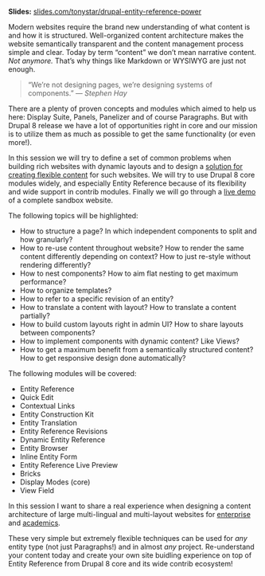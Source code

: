 <p><strong>Slides:</strong> <a href="http://slides.com/tonystar/drupal-entity-reference-power" target="_blank">slides.com/tonystar/drupal-entity-reference-power</a></p>

<p>Modern websites require the brand new understanding of what content is and how it is structured. Well-organized content architecture makes the website semantically transparent and the content management process simple and clear. Today by term “content” we don’t mean narrative content. <em>Not anymore. </em>That’s why things like Markdown or WYSIWYG are just not enough.</p>

<blockquote>
<p>“We’re not designing pages, we’re designing systems of components.” — <em>Stephen Hay</em></p>
</blockquote>

<p>There are a plenty of proven concepts and modules which aimed to help us here: Display Suite, Panels, Panelizer and of course Paragraphs. But with Drupal 8 release we have a lot of opportunities right in core and our mission is to utilize them as much as possible to get the same functionality (or even more!).</p>

<p>In this session we will try to define a set of common problems when building rich websites with dynamic layouts and to design a <a href="https://uibricks.com/" target="_blank">solution for creating flexible content</a> for such websites. We will try to use Drupal 8 core modules widely, and especially Entity Reference because of its flexibility and wide support in contrib modules. Finally we will go through a <a href="https://www.drupal.org/project/bricks#live-demo" target="_blank">live demo</a> of a complete sandbox website.</p>

<p>The following topics will be highlighted:</p>

<ul>
	<li>How to structure a page? In which independent components to split and how granularly?</li>
	<li>How to re-use content throughout website? How to render the same content differently depending on context? How to just re-style without rendering differently?</li>
	<li>How to nest components? How to aim flat nesting to get maximum performance?</li>
	<li>How to organize templates?</li>
	<li>How to refer to a specific revision of an entity?</li>
	<li>How to translate a content with layout? How to translate a content partially?</li>
	<li>How to build custom layouts right in admin UI? How to share layouts between components?</li>
	<li>How to implement components with dynamic content? Like Views?</li>
	<li>How to get a maximum benefit from a semantically structured content? How to get responsive design done automatically?</li>
</ul>

<p>The following modules will be covered:</p>

<ul>
	<li>Entity Reference</li>
	<li>Quick Edit</li>
	<li>Contextual Links</li>
	<li>Entity Construction Kit</li>
	<li>Entity Translation</li>
	<li>Entity Reference Revisions</li>
	<li>Dynamic Entity Reference</li>
	<li>Entity Browser</li>
	<li>Inline Entity Form</li>
	<li>Entity Reference Live Preview</li>
	<li>Bricks</li>
	<li>Display Modes (core)</li>
	<li>View Field</li>
</ul>

<p>In this session I want to share a real experience when designing a content architecture of large multi-lingual and multi-layout websites for <a href="http://www.acronis.com/" target="_blank">enterprise</a> and <a href="http://en.cs.msu.ru/" target="_blank">academics</a>.</p>

<p>These very simple but extremely flexible techniques can be used for <em>any</em> entity type (not just Paragraphs!) and in almost <em>any</em> project. Re-understand your content today and create your own site buidling experience on top of Entity Reference from Drupal 8 core and its wide contrib ecosystem!</p>
